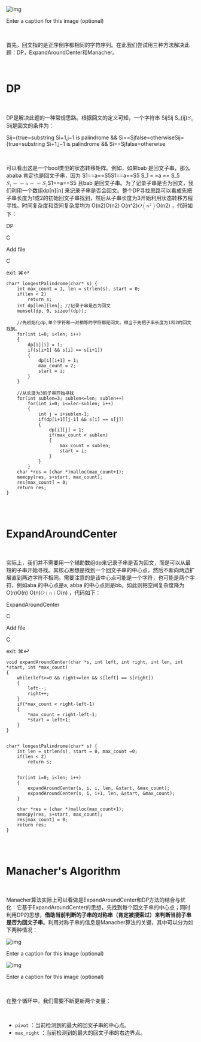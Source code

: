 ![img](https://blobscdn.gitbook.com/v0/b/gitbook-28427.appspot.com/o/assets%2F-LrrEWl8BTXDnZp0laOP%2F-LrrGj7zqA-hkThkk982%2F-LrrJeuGkf3NbvBjC7u_%2F%E5%B1%8F%E5%B9%95%E5%BF%AB%E7%85%A7%202019-10-23%20%E4%B8%8B%E5%8D%882.33.34.png?alt=media&token=b85edd09-ea71-431d-9d59-0fbc259b67a2)

Enter a caption for this image (optional)









‌

首先，回文指的是正序倒序都相同的字符序列。在此我们尝试用三种方法解决此题：DP，ExpandAroundCenter和Manacher。







‌

# DP







‌

DP是解决此题的一种常规思路。根据回文的定义可知，一个字符串 SijSij      S_{ij}<math><semantics><mrow><msub><mi>S</mi><mrow><mi>i</mi><mi>j</mi></mrow></msub></mrow><annotation encoding="application/x-tex">S_{ij}</annotation></semantics></math>Sij​ 是回文的条件为：







Sij={true=substring Si+1,j−1 is palindrome && Si==Sjfalse=otherwiseSij={true=substring Si+1,j−1 is palindrome && Si==Sjfalse=otherwise







‌

可以看出这是一个bool类型的状态转移矩阵。例如，如果bab 是回文子串，那么ababa 肯定也是回文子串，因为 S1==a==S5S1==a==S5      S_1 = =a == S_5<math><semantics><mrow><msub><mi>S</mi><mn>1</mn></msub><mo>=</mo><mo>=</mo><mi>a</mi><mo>=</mo><mo>=</mo><msub><mi>S</mi><mn>5</mn></msub></mrow><annotation encoding="application/x-tex">S_1 = =a == S_5</annotation></semantics></math>S1​==a==S5​ 且bab 是回文子串。为了记录子串是否为回文，我们利用一个数组dp[n][n] 来记录子串是否会回文。整个DP寻找思路可以看成先把子串长度为1或2的初始回文子串找到，然后从子串长度为3开始利用状态转移方程寻找。时间复杂度和空间复杂度均为 O(n2)O(n2)      O(n^2)<math><semantics><mrow><mi>O</mi><mo>(</mo><msup><mi>n</mi><mn>2</mn></msup><mo>)</mo></mrow><annotation encoding="application/x-tex">O(n^2)</annotation></semantics></math>O(n2) ，代码如下：









DP

C

Add file

C 

exit: ⌘↩

```
char* longestPalindrome(char* s) {
    int max_count = 1, len = strlen(s), start = 0;
    if(len < 2)
        return s;
    int dp[len][len]; //记录子串是否为回文
    memset(dp, 0, sizeof(dp));
    
    //先初始化dp,单个字符和一对相等的字符都是回文。相当于先把子串长度为1和2的回文找到。
    for(int i=0; i<len; i++)
    {
        dp[i][i] = 1;
        if(s[i+1] && s[i] == s[i+1])
        {
            dp[i][i+1] = 1;
            max_count = 2;
            start = i;
        }
    }
    
    //从长度为3的子串开始寻找
    for(int sublen=3; sublen<=len; sublen++)
        for(int i=0; i<=len-sublen; i++)
        {
            int j = i+sublen-1;
            if(dp[i+1][j-1] && s[i] == s[j])
            {
                dp[i][j] = 1;
                if(max_count < sublen)
                {
                    max_count = sublen;
                    start = i;
                }
            }
        }
    char *res = (char *)malloc(max_count+1);
    memcpy(res, s+start, max_count);
    res[max_count] = 0;
    return res;
}
               
```







‌

# ExpandAroundCenter







‌

实际上，我们并不需要用一个辅助数组dp来记录子串是否为回文，而是可以从最短的子串开始寻找。其核心思想是找到一个回文子串的中心点，然后不断向两边扩展直到两边字符不相同。需要注意的是该中心点可能是一个字符，也可能是两个字符，例如aba 的中心点是a, abba 的中心点则是bb。如此则把空间复杂度降为 O(n)O(n)      O(n)<math><semantics><mrow><mi>O</mi><mo>(</mo><mi>n</mi><mo>)</mo></mrow><annotation encoding="application/x-tex">O(n)</annotation></semantics></math>O(n) ，代码如下：









ExpandAroundCenter

C

Add file

C 

exit: ⌘↩

```
void expandAroundCenter(char *s, int left, int right, int len, int *start, int *max_count)
{
    while(left>=0 && right<=len && s[left] == s[right])
    {
        left--;
        right++;
    }
    if(*max_count < right-left-1)
    {
        *max_count = right-left-1;
        *start = left+1;
    }
}


char* longestPalindrome(char* s) {
    int len = strlen(s), start = 0, max_count =0;
    if(len < 2)
        return s;


    for(int i=0; i<len; i++)
    {
        expandAroundCenter(s, i, i, len, &start, &max_count);
        expandAroundCenter(s, i, i+1, len, &start, &max_count);
    }
    
    char *res = (char *)malloc(max_count+1);
    memcpy(res, s+start, max_count);
    res[max_count] = 0;
    return res;
}
               
```







‌

# Manacher's Algorithm







‌

Manacher算法实际上可以看做是ExpandAroundCenter和DP方法的结合与优化：它基于ExpandAroundCenter的思想，先找到每个回文子串的中心点；同时利用DP的思想，**借助当前判断的子串的对称串（肯定被搜索过）来判断当前子串是否为回文子串**。利用对称子串的信息是Manacher算法的关键，其中可以分为如下两种情况：







![img](https://blobscdn.gitbook.com/v0/b/gitbook-28427.appspot.com/o/assets%2F-LrrEWl8BTXDnZp0laOP%2F-LrxqLh8b5cZoh1OSYLX%2F-Lry41w5KuMb1sN1hokM%2Fmanacher_algorithm.png?alt=media&token=571c9550-735d-4d2a-9a5c-d6ec340e60b0)

Enter a caption for this image (optional)







![img](https://blobscdn.gitbook.com/v0/b/gitbook-28427.appspot.com/o/assets%2F-LrrEWl8BTXDnZp0laOP%2F-LrxqLh8b5cZoh1OSYLX%2F-Lry41w6z8PCQ0Ex4jYV%2Fmanacher_algorithm2.png?alt=media&token=45899d09-e695-4b42-b1f1-83dd840db1fd)

Enter a caption for this image (optional)







‌

在整个循环中，我们需要不断更新两个变量：







‌

- `pivot` ：当前检测到的最大的回文子串的中心点。
- `max_right` ：当前检测到的最大的回文子串的右边界点。





 





 





 





 